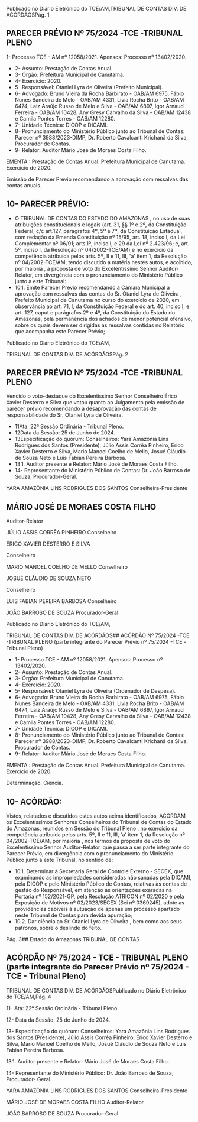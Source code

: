Publicado  no  Diário  Eletrônico do TCE/AM,TRIBUNAL DE CONTAS DIV. DE ACÓRDÃOSPág. 1

## PARECER PRÉVIO Nº 75/2024 -TCE -TRIBUNAL PLENO

1- Processo TCE - AM nº 12058/2021. Apensos: Processo nº  13402/2020.

- 2- Assunto: Prestação de Contas Anual.
- 3- Órgão: Prefeitura Municipal de Canutama.
- 4- Exercício: 2020.
- 5- Responsável: Otaniel Lyra de Oliveira (Prefeito Municipal).
- 6- Advogado: Bruno Vieira da Rocha Barbirato - OAB/AM 6975, Fábio Nunes Bandeira de  Melo  -  OAB/AM  4331,  Livia  Rocha  Brito  -  OAB/AM  6474,  Laiz  Araújo  Russo  de Melo  e  Silva  -  OAB/AM  6897,  Igor  Arnaud  Ferreira  -  OAB/AM  10428,  Any  Gresy Carvalho da Silva - OAB/AM 12438 e Camila Pontes Torres - OAB/AM 12280.
- 7- Unidade Técnica: DICOP e DICAMI.
- 8- Pronunciamento  do  Ministério  Público  junto  ao  Tribunal  de  Contas: Parecer  nº 3988/2023-DIMP, Dr. Roberto Cavalcanti Krichanã da Silva, Procurador de Contas.
- 9- Relator: Auditor Mário José de Moraes Costa Filho.

EMENTA :  Prestação  de  Contas  Anual.    Prefeitura Municipal de Canutama.  Exercício de 2020.

Emissão de Parecer Prévio recomendando a aprovação com ressalvas das contas anuais.

## 10-  PARECER PRÉVIO:

- O  TRIBUNAL  DE  CONTAS  DO  ESTADO  DO  AMAZONAS ,  no  uso  de  suas atribuições  constitucionais  e  legais  (art.  31,  §§  1º  e  2º,  da  Constituição  Federal,  c/c art.127,  parágrafos  4º,  5º  e  7º,  da  Constituição  Estadual,  com  redação  da  Emenda Constituição nº 15/95, art. 18, inciso I, da Lei Complementar nº 06/91; arts.1º, inciso I, e 29  da  Lei  nº  2.423/96;  e,  art.  5º,  inciso  I,  da  Resolução  nº  04/2002-TCE/AM)  e  no exercício da competência atribuída pelos arts. 5º, II e 11, III, 'a' item 1, da Resolução nº 04/2002-TCE/AM,  tendo  discutido  a  matéria  nestes  autos,  e  acolhido, por  maioria ,  a proposta  de  voto  do  Excelentíssimo  Senhor  Auditor-Relator, em  divergência com  o pronunciamento do Ministério Público junto a este Tribunal:
- 10.1. Emite Parecer Prévio recomendando à Câmara Municipal a aprovação  com  ressalvas das  contas do Sr. Otaniel Lyra  de Oliveira , Prefeito  Municipal  de  Canutama  no  curso  do  exercício  de 2020, em observância ao art. 71, I, da Constituição Federal e do art. 40, inciso  I,  e  art.  127, caput e  parágrafos  2º  e  4º,  da  Constituição  do Estado  do  Amazonas,  pela  permanência  dos  achados  de  menor potencial  ofensivo,  sobre  os  quais  devem  ser  dirigidas  as  ressalvas contidas no Relatório que acompanha este Parecer Prévio;

Publicado  no  Diário  Eletrônico do TCE/AM,

TRIBUNAL DE CONTAS DIV. DE ACÓRDÃOSPág. 2

## PARECER PRÉVIO Nº 75/2024 -TCE -TRIBUNAL PLENO

Vencido o voto-destaque do Excelentíssimo Senhor Conselheiro Érico Xavier Desterro e Silva que votou quanto ao Julgamento pela emissão de parecer prévio recomendando a desaprovação das contas de responsabilidade do Sr. Otaniel Lyra de Oliveira.

- 11Ata: 22ª Sessão Ordinária - Tribunal Pleno.
- 12Data da Sessão: 25 de Junho de 2024.
- 13Especificação  do  quórum: Conselheiros: Yara  Amazônia  Lins  Rodrigues  dos Santos (Presidente), Júlio Assis Corrêa Pinheiro, Érico Xavier Desterro e Silva, Mario Manoel Coelho de Mello, Josué Cláudio de Souza Neto e Luis Fabian Pereira Barbosa.
- 13.1. Auditor presente e Relator: Mário José de Moraes Costa Filho.
- 14-  Representante  do  Ministério  Público  de  Contas: Dr. João  Barroso  de  Souza, Procurador-Geral.

YARA AMAZÔNIA LINS RODRIGUES DOS SANTOS Conselheira-Presidente

## MÁRIO JOSÉ DE MORAES COSTA FILHO

Auditor-Relator

JÚLIO ASSIS CORRÊA PINHEIRO Conselheiro

ÉRICO XAVIER DESTERRO E SILVA

Conselheiro

MARIO MANOEL COELHO DE MELLO Conselheiro

JOSUÉ CLÁUDIO DE SOUZA NETO

Conselheiro

LUIS FABIAN PEREIRA BARBOSA Conselheiro

JOÃO BARROSO DE SOUZA Procurador-Geral

Publicado  no  Diário  Eletrônico do TCE/AM,

TRIBUNAL DE CONTAS DIV. DE ACÓRDÃOS## ACÓRDÃO Nº 75/2024 -TCE -TRIBUNAL PLENO (parte integrante do Parecer Prévio nº 75/2024 -TCE -Tribunal Pleno)

- 1- Processo TCE - AM nº 12058/2021. Apensos: Processo nº  13402/2020.
- 2- Assunto: Prestação de Contas Anual.
- 3- Órgão: Prefeitura Municipal de Canutama.
- 4- Exercício: 2020.
- 5- Responsável: Otaniel Lyra de Oliveira (Ordenador de Despesa).
- 6- Advogado: Bruno Vieira da Rocha Barbirato - OAB/AM 6975, Fábio Nunes Bandeira de  Melo  -  OAB/AM  4331,  Livia  Rocha  Brito  -  OAB/AM  6474,  Laiz  Araújo  Russo  de Melo  e  Silva  -  OAB/AM  6897,  Igor  Arnaud  Ferreira  -  OAB/AM  10428,  Any  Gresy Carvalho da Silva - OAB/AM 12438 e Camila Pontes Torres - OAB/AM 12280.
- 7- Unidade Técnica: DICOP e DICAMI.
- 8- Pronunciamento  do  Ministério  Público  junto  ao  Tribunal  de  Contas: Parecer  nº 3988/2023-DIMP, Dr. Roberto Cavalcanti Krichanã da Silva, Procurador de Contas.
- 9- Relator: Auditor Mário José de Moraes Costa Filho.

EMENTA :  Prestação  de  Contas  Anual.    Prefeitura Municipal de Canutama. Exercício de 2020.

Determinação. Ciência.

## 10-  ACÓRDÃO:

Vistos, relatados e discutidos estes autos acima identificados, ACORDAM os Excelentíssimos Senhores Conselheiros do Tribunal de Contas do Estado do Amazonas, reunidos em Sessão do Tribunal Pleno , no exercício da competência atribuída pelos arts. 5º, II e 11, III, 'a' item 1, da Resolução nº 04/2002-TCE/AM, por maioria , nos termos da proposta  de  voto  do  Excelentíssimo  Senhor  Auditor-Relator,  que  passa  a  ser  parte integrante  do  Parecer  Prévio, em  divergência com  o  pronunciamento  do  Ministério Público junto a este Tribunal, no sentido de:

- 10.1. Determinar à  Secretaria  Geral  de  Controle  Externo  -  SECEX,  que examinando as impropriedades consideradas não sanadas pela DICAMI, pela DICOP e pelo Ministério Público de Contas, relativas às contas de gestão do Responsável, em atenção às orientações exaradas na  Portaria  nº  152/2021-GP,  pela  Resolução  ATRICON  nº  02/2020  e pela Exposição de Motivos nº 02/2023/SECEX (Sei nº 0369245), adote as providências cabíveis à autuação de apenas um processo apartado neste Tribunal de Contas para devida apuração;
- 10.2. Dar  ciência ao Sr.  Otaniel  Lyra  de  Oliveira ,  bem  como  aos  seus patronos, sobre o deslinde do feito.

Pág. 3## Estado do Amazonas TRIBUNAL DE CONTAS

## ACÓRDÃO Nº 75/2024 - TCE - TRIBUNAL PLENO (parte integrante do Parecer Prévio nº 75/2024 - TCE - Tribunal Pleno)

TRIBUNAL DE CONTAS DIV. DE ACÓRDÃOSPublicado  no  Diário  Eletrônico do TCE/AM,Pág. 4

11- Ata: 22ª Sessão Ordinária - Tribunal Pleno.

12- Data da Sessão: 25 de Junho de 2024.

13- Especificação  do  quórum: Conselheiros: Yara  Amazônia  Lins  Rodrigues  dos Santos (Presidente), Júlio Assis Corrêa Pinheiro, Érico Xavier Desterro e Silva, Mario Manoel Coelho de Mello, Josué Cláudio de Souza Neto e Luis Fabian Pereira Barbosa.

13.1. Auditor presente e Relator: Mário José de Moraes Costa Filho.

14-  Representante do Ministério Público: Dr. João Barroso de Souza, Procurador- Geral.

YARA AMAZÔNIA LINS RODRIGUES DOS SANTOS Conselheira-Presidente

MÁRIO JOSÉ DE MORAES COSTA FILHO Auditor-Relator

JOÃO BARROSO DE SOUZA Procurador-Geral
